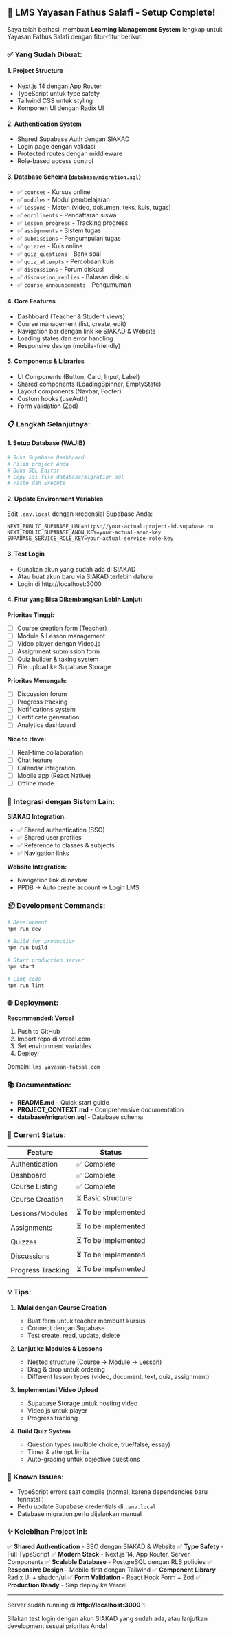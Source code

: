 ## 🚀 LMS Yayasan Fathus Salafi - Setup Complete!

Saya telah berhasil membuat **Learning Management System** lengkap untuk Yayasan Fathus Salafi dengan fitur-fitur berikut:

### ✅ Yang Sudah Dibuat:

#### 1. **Project Structure** 
- Next.js 14 dengan App Router
- TypeScript untuk type safety
- Tailwind CSS untuk styling
- Komponen UI dengan Radix UI

#### 2. **Authentication System**
- Shared Supabase Auth dengan SIAKAD
- Login page dengan validasi
- Protected routes dengan middleware
- Role-based access control

#### 3. **Database Schema** (`database/migration.sql`)
- ✅ `courses` - Kursus online
- ✅ `modules` - Modul pembelajaran
- ✅ `lessons` - Materi (video, dokumen, teks, kuis, tugas)
- ✅ `enrollments` - Pendaftaran siswa
- ✅ `lesson_progress` - Tracking progress
- ✅ `assignments` - Sistem tugas
- ✅ `submissions` - Pengumpulan tugas
- ✅ `quizzes` - Kuis online
- ✅ `quiz_questions` - Bank soal
- ✅ `quiz_attempts` - Percobaan kuis
- ✅ `discussions` - Forum diskusi
- ✅ `discussion_replies` - Balasan diskusi
- ✅ `course_announcements` - Pengumuman

#### 4. **Core Features**
- Dashboard (Teacher & Student views)
- Course management (list, create, edit)
- Navigation bar dengan link ke SIAKAD & Website
- Loading states dan error handling
- Responsive design (mobile-friendly)

#### 5. **Components & Libraries**
- UI Components (Button, Card, Input, Label)
- Shared components (LoadingSpinner, EmptyState)
- Layout components (Navbar, Footer)
- Custom hooks (useAuth)
- Form validation (Zod)

### 📋 Langkah Selanjutnya:

#### 1. **Setup Database** (WAJIB)
```bash
# Buka Supabase Dashboard
# Pilih project Anda
# Buka SQL Editor
# Copy isi file database/migration.sql
# Paste dan Execute
```

#### 2. **Update Environment Variables**
Edit `.env.local` dengan kredensial Supabase Anda:
```env
NEXT_PUBLIC_SUPABASE_URL=https://your-actual-project-id.supabase.co
NEXT_PUBLIC_SUPABASE_ANON_KEY=your-actual-anon-key
SUPABASE_SERVICE_ROLE_KEY=your-actual-service-role-key
```

#### 3. **Test Login**
- Gunakan akun yang sudah ada di SIAKAD
- Atau buat akun baru via SIAKAD terlebih dahulu
- Login di http://localhost:3000

#### 4. **Fitur yang Bisa Dikembangkan Lebih Lanjut:**

**Prioritas Tinggi:**
- [ ] Course creation form (Teacher)
- [ ] Module & Lesson management
- [ ] Video player dengan Video.js
- [ ] Assignment submission form
- [ ] Quiz builder & taking system
- [ ] File upload ke Supabase Storage

**Prioritas Menengah:**
- [ ] Discussion forum
- [ ] Progress tracking
- [ ] Notifications system
- [ ] Certificate generation
- [ ] Analytics dashboard

**Nice to Have:**
- [ ] Real-time collaboration
- [ ] Chat feature
- [ ] Calendar integration
- [ ] Mobile app (React Native)
- [ ] Offline mode

### 🔗 Integrasi dengan Sistem Lain:

**SIAKAD Integration:**
- ✅ Shared authentication (SSO)
- ✅ Shared user profiles
- ✅ Reference to classes & subjects
- ✅ Navigation links

**Website Integration:**
- Navigation link di navbar
- PPDB → Auto create account → Login LMS

### 📦 Development Commands:

```bash
# Development
npm run dev

# Build for production
npm run build

# Start production server
npm start

# Lint code
npm run lint
```

### 🌐 Deployment:

**Recommended: Vercel**
1. Push to GitHub
2. Import repo di vercel.com
3. Set environment variables
4. Deploy!

Domain: `lms.yayasan-fatsal.com`

### 📚 Documentation:

- **README.md** - Quick start guide
- **PROJECT_CONTEXT.md** - Comprehensive documentation
- **database/migration.sql** - Database schema

### 🎯 Current Status:

| Feature | Status |
|---------|--------|
| Authentication | ✅ Complete |
| Dashboard | ✅ Complete |
| Course Listing | ✅ Complete |
| Course Creation | ⏳ Basic structure |
| Lessons/Modules | ⏳ To be implemented |
| Assignments | ⏳ To be implemented |
| Quizzes | ⏳ To be implemented |
| Discussions | ⏳ To be implemented |
| Progress Tracking | ⏳ To be implemented |

### 💡 Tips:

1. **Mulai dengan Course Creation**
   - Buat form untuk teacher membuat kursus
   - Connect dengan Supabase
   - Test create, read, update, delete

2. **Lanjut ke Modules & Lessons**
   - Nested structure (Course → Module → Lesson)
   - Drag & drop untuk ordering
   - Different lesson types (video, document, text, quiz, assignment)

3. **Implementasi Video Upload**
   - Supabase Storage untuk hosting video
   - Video.js untuk player
   - Progress tracking

4. **Build Quiz System**
   - Question types (multiple choice, true/false, essay)
   - Timer & attempt limits
   - Auto-grading untuk objective questions

### 🐛 Known Issues:

- TypeScript errors saat compile (normal, karena dependencies baru terinstall)
- Perlu update Supabase credentials di `.env.local`
- Database migration perlu dijalankan manual

### ✨ Kelebihan Project Ini:

✅ **Shared Authentication** - SSO dengan SIAKAD & Website
✅ **Type Safety** - Full TypeScript
✅ **Modern Stack** - Next.js 14, App Router, Server Components
✅ **Scalable Database** - PostgreSQL dengan RLS policies
✅ **Responsive Design** - Mobile-first dengan Tailwind
✅ **Component Library** - Radix UI + shadcn/ui
✅ **Form Validation** - React Hook Form + Zod
✅ **Production Ready** - Siap deploy ke Vercel

---

Server sudah running di **http://localhost:3000** ✨

Silakan test login dengan akun SIAKAD yang sudah ada, atau lanjutkan development sesuai prioritas Anda!
